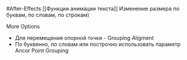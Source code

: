 #After-Effects 
[[Функции анимации текста]]
Изменение размера по буквам, по словам, по строкам)

More Options
- Для перемещения опорной точки - Grouping Aligment
- По буквенно, по словам или построчно использовать параметр Ancor Point Grouping